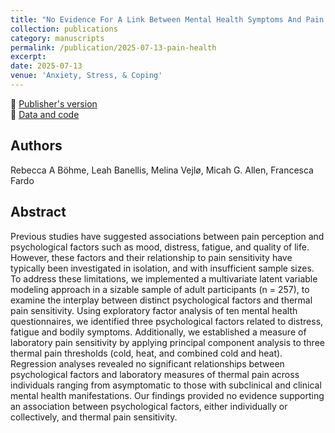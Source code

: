 ```yaml
---
title: "No Evidence For A Link Between Mental Health Symptoms And Pain Thresholds"
collection: publications
category: manuscripts
permalink: /publication/2025-07-13-pain-health
excerpt:
date: 2025-07-13
venue: 'Anxiety, Stress, & Coping'
---
```


<!--more-->

📄 [Publisher's version]() <br>
🐙 [Data and code]() <br>

## Authors
Rebecca A Böhme, Leah Banellis, Melina Vejlø, Micah G. Allen, Francesca Fardo

## Abstract
Previous studies have suggested associations between pain perception and psychological factors such as mood, distress, fatigue, and quality of life. However, these factors and their relationship to pain sensitivity have typically been investigated in isolation, and with insufficient sample sizes. To address these limitations, we implemented a multivariate latent variable modeling approach in a sizable sample of adult participants (n = 257), to examine the interplay between distinct psychological factors and thermal pain sensitivity. Using exploratory factor analysis of ten mental health questionnaires, we identified three psychological factors related to distress, fatigue and bodily symptoms. Additionally, we established a measure of laboratory pain sensitivity by applying principal component analysis to three thermal pain thresholds (cold, heat, and combined cold and heat). Regression analyses revealed no significant relationships between psychological factors and laboratory measures of thermal pain across individuals ranging from asymptomatic to those with subclinical and clinical mental health manifestations. Our findings provided no evidence supporting an association between psychological factors, either individually or collectively, and thermal pain sensitivity.